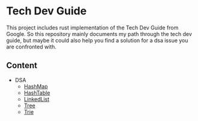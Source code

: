 # Tech Dev Guide

This project includes rust implementation of the Tech Dev Guide from Google.
So this repository mainly documents my path through the tech dev guide, but maybe 
it could also help you find a solution for a dsa issue you are confronted with.<br>

## Content

- DSA
  - <a href="src/dsa/hash_maps.rs">HashMap</a> 
  - <a href="src/dsa/hash_tables.rs">HashTable</a>
  - <a href="src/dsa/linked_list.rs">LinkedList</a>
  - <a href="src/dsa/trees.rs">Tree</a>
  - <a href="src/dsa/tries.rs">Trie</a>